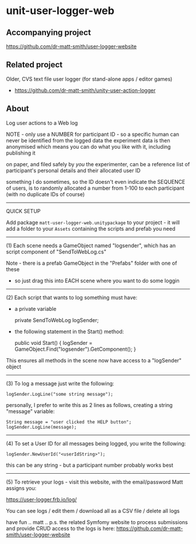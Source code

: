 # unit-user-logger-web

## Accompanying project

https://github.com/dr-matt-smith/user-logger-website

## Related project

Older, CVS text file user logger (for stand-alone apps / editor games)

- https://github.com/dr-matt-smith/unity-user-action-logger

## About

Log user actions to a Web log

NOTE - only use a NUMBER for participant ID - so a specific human can never be identified from the logged data
the experiment data is then anonymised which means you can do what you like with it, including publishing it

on paper, and filed safely by _you_ the experimenter, can be a reference list of participant's personal details and their allocated user ID

something I do sometimes, so the ID doesn't even indicate the SEQUENCE of users, is to randomly allocated a number from 1-100 to each participant
(with no duplicate IDs of course)

--------
QUICK SETUP

Add package `matt-user-logger-web.unitypackage` to your project - it will add a folder to your `Assets` containing the scripts and prefab you need


--------
(1) Each scene needs a GameObject named "logsender", which has an script component of "SendToWebLog.cs"

Note - there is a prefab GameObject in the "Prefabs" folder with one of these
- so just drag this into EACH scene where you want to do some loggin

--------
(2) Each script that wants to log something must have:

- a private variable

	private SendToWebLog logSender;
	
- the following statement in the Start() method:

	public void Start()
	{
		logSender = GameObject.Find("logsender").GetComponent<SendToWebLog>();
	}


This ensures all methods in the scene now have access to a "logSender" object

--------
(3) To log a message just write the following:

	logSender.LogLine("some string message");

personally, I prefer to write this as 2 lines as follows, creating a string "message" variable:

	String message = "user clicked the HELP button";
	logSender.LogLine(message);
		
--------
(4) To set a User ID for all messages being logged, you write the following:

	logSender.NewUserId("<userIdString>");
	
this can be any string - but a participant number probably works best


--------
(5) To retrieve your logs - visit this website, with the email/password Matt assigns you:

https://user-logger.frb.io/log/

You can see logs / edit them / download all as a CSV file / delete all logs


have fun .. matt ..
p.s.
the related Symfomy website to process submissions and provide CRUD access to the logs is here:
https://github.com/dr-matt-smith/user-logger-website

